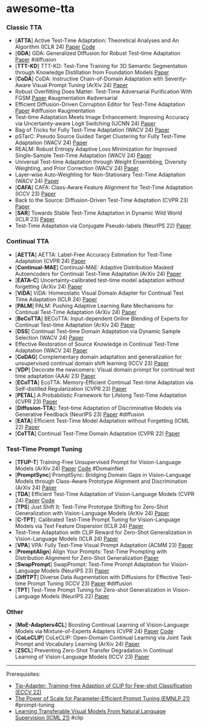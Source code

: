 # awesome-tta


### Classic TTA
- [**ATTA**] Active Test-Time Adaptation: Theoretical Analyses and An Algorithm (ICLR 24) [Paper](https://arxiv.org/pdf/2404.05094.pdf) [Code](https://github.com/divelab/ATTA)
- [**GDA**] GDA: Generalized Diffusion for Robust Test-time Adaptation [Paper](https://arxiv.org/pdf/2404.00095.pdf) #diffusion
- [**TTT-KD**] TTT-KD: Test-Time Training for 3D Semantic Segmentation through Knowledge Distillation from Foundation Models [Paper](https://arxiv.org/pdf/2403.11691.pdf)
- [**CoDA**] CoDA: Instructive Chain-of-Domain Adaptation with Severity-Aware Visual Prompt Tuning (ArXiv 24) [Paper](https://arxiv.org/pdf/2403.17369.pdf)
- Robust Overfitting Does Matter: Test-Time Adversarial Purification With FGSM [Paper](https://arxiv.org/pdf/2403.11448.pdf) #augmentation #adversarial
- Efficient Diffusion-Driven Corruption Editor for Test-Time Adaptation [Paper](https://arxiv.org/pdf/2403.10911.pdf) #diffusion #augmentation
- Test-time Adaptation Meets Image Enhancement: Improving Accuracy via Uncertainty-aware Logit Switching (IJCNN 24) [Paper](https://arxiv.org/pdf/2403.17423.pdf)
- Bag of Tricks for Fully Test-Time Adaptation (WACV 24) [Paper](https://openaccess.thecvf.com/content/WACV2024/papers/Mounsaveng_Bag_of_Tricks_for_Fully_Test-Time_Adaptation_WACV_2024_paper.pdf)
- pSTarC: Pseudo Source Guided Target Clustering for Fully Test-Time Adaptation (WACV 24) [Paper](https://openaccess.thecvf.com/content/WACV2024/papers/Sreenivas_pSTarC_Pseudo_Source_Guided_Target_Clustering_for_Fully_Test-Time_Adaptation_WACV_2024_paper.pdf)
- REALM: Robust Entropy Adaptive Loss Minimization for Improved Single-Sample Test-Time Adaptation (WACV 24) [Paper](https://openaccess.thecvf.com/content/WACV2024/papers/Seto_REALM_Robust_Entropy_Adaptive_Loss_Minimization_for_Improved_Single-Sample_Test-Time_WACV_2024_paper.pdf)
- Universal Test-time Adaptation through Weight Ensembling, Diversity Weighting, and Prior Correction (WACV 24) [Paper](https://openaccess.thecvf.com/content/WACV2024/papers/Marsden_Universal_Test-Time_Adaptation_Through_Weight_Ensembling_Diversity_Weighting_and_Prior_WACV_2024_paper.pdf)
- Layer-wise Auto-Weighting for Non-Stationary Test-Time Adaptation (WACV 24) [Paper](https://openaccess.thecvf.com/content/WACV2024/papers/Park_Layer-Wise_Auto-Weighting_for_Non-Stationary_Test-Time_Adaptation_WACV_2024_paper.pdf)
- [**CAFA**] CAFA: Class-Aware Feature Alignment for Test-Time Adaptation (ICCV 23) [Paper](https://openaccess.thecvf.com/content/ICCV2023/papers/Jung_CAFA_Class-Aware_Feature_Alignment_for_Test-Time_Adaptation_ICCV_2023_paper.pdf)
- Back to the Source: Diffusion-Driven Test-Time Adaptation (CVPR 23) [Paper](https://openaccess.thecvf.com/content/CVPR2023/papers/Gao_Back_to_the_Source_Diffusion-Driven_Adaptation_To_Test-Time_Corruption_CVPR_2023_paper.pdf)
- [**SAR**] Towards Stable Test-Time Adaptation in Dynamic Wild World (ICLR 23) [Paper](https://arxiv.org/pdf/2302.12400.pdf)
- Test-Time Adaptation via Conjugate Pseudo-labels (NeurIPS 22) [Paper](https://proceedings.neurips.cc/paper_files/paper/2022/file/28e9eff897f98372409b40ae1ed3ea4c-Paper-Conference.pdf)

### Continual TTA
- [**AETTA**] AETTA: Label-Free Accuracy Estimation for Test-Time Adaptation (CVPR 24) [Paper](https://arxiv.org/pdf/2404.01351.pdf)
- [**Continual-MAE**] Continual-MAE: Adaptive Distribution Masked Autoencoders for Continual Test-Time Adaptation (ArXiv 24) [Paper](https://arxiv.org/pdf/2312.12480.pdf)
- [**EATA-C**] Uncertainty-calibrated test-time model adaptation without forgetting (ArXiv 24) [Paper](https://arxiv.org/pdf/2403.11491.pdf)
- [**ViDA**] ViDA: Homeostatic Visual Domain Adapter for Continual Test Time Adaptation (ICLR 24) [Paper](https://arxiv.org/pdf/2306.04344)
- [**PALM**] PALM: Pushing Adaptive Learning Rate Mechanisms for Continual Test-Time Adaptation (ArXiv 24) [Paper](https://arxiv.org/pdf/2403.10650.pdf)
- [**BeCoTTA**] BECoTTA: Input-dependent Online Blending of Experts for Continual Test-time Adaptation (ArXiv 24) [Paper](https://arxiv.org/pdf/2402.08712.pdf)
- [**DSS**] Continual Test-time Domain Adaptation via Dynamic Sample Selection (WACV 24) [Paper](https://openaccess.thecvf.com/content/WACV2024/papers/Wang_Continual_Test-Time_Domain_Adaptation_via_Dynamic_Sample_Selection_WACV_2024_paper.pdf)
- Effective Restoration of Source Knowledge in Continual Test-Time Adaptation (WACV 24) [Paper](https://openaccess.thecvf.com/content/WACV2024/papers/Niloy_Effective_Restoration_of_Source_Knowledge_in_Continual_Test_Time_Adaptation_WACV_2024_paper.pdf)
- [**CoDAG**] Complementary domain adaptation and generalization for unsupervised continual domain shift learning (ICCV 23) [Paper](https://arxiv.org/pdf/2303.15833.pdf)
- [**VDP**] Decorate the newcomers: Visual domain prompt for continual test time adaptation (AAAI 23) [Paper](https://arxiv.org/pdf/2212.04145)
- [**ECoTTA**] EcoTTA: Memory-Efficient Continual Test-time Adaptation via Self-distilled Regularization (CVPR 23) [Paper](https://openaccess.thecvf.com/content/CVPR2023/papers/Song_EcoTTA_Memory-Efficient_Continual_Test-Time_Adaptation_via_Self-Distilled_Regularization_CVPR_2023_paper.pdf)
- [**PETAL**] A Probabilistic Framework for Lifelong Test-Time Adaptation (CVPR 23) [Paper](https://arxiv.org/pdf/2212.09713.pdf)
- [**Diffusion-TTA**]: Test-time Adaptation of Discriminative Models via Generative Feedback (NeurIPS 23) [Paper](https://arxiv.org/pdf/2311.16102) #diffusion
- [**EATA**] Efficient Test-Time Model Adaptation without Forgetting (ICML 22) [Paper](https://arxiv.org/pdf/2204.02610.pdf)
- [**CoTTA**] Continual Test-Time Domain Adaptation (CVPR 22) [Paper](https://arxiv.org/pdf/2203.13591.pdf)

### Test-Time Prompt Tuning
- [**TFUP-T**] Training-Free Unsupervised Prompt for Vision-Language Models (ArXiv 24) [Paper](https://arxiv.org/pdf/2404.16339) [Code](https://github.com/wlb12345/TFUP) #DomainNet
- [**PromptSync**] PromptSync: Bridging Domain Gaps in Vision-Language Models through Class-Aware Prototype Alignment and Discrimination (ArXiv 24) [Paper](https://arxiv.org/pdf/2404.07520.pdf)
- [**TDA**] Efficient Test-Time Adaptation of Vision-Language Models (CVPR 24) [Paper](https://arxiv.org/pdf/2403.18293.pdf) [Code](https://github.com/kdiAAA/TDA)
- [**TPS**] Just Shift It: Test-Time Prototype Shifting for Zero-Shot Generalization with Vision-Language Models (ArXiv 24) [Paper](https://arxiv.org/pdf/2403.12952.pdf)
- [**C-TPT**]: Calibrated Test-Time Prompt Tuning for Vision-Language Models via Text Feature Dispersion (ICLR 24) [Paper](https://arxiv.org/pdf/2403.14119.pdf)
- Test-Time Adaptation with CLIP Reward for Zero-Shot Generalization in Vision-Language Models (ICLR 24) [Paper](https://arxiv.org/pdf/2305.18010)
- [**VPA**] VPA: Fully Test-Time Visual Prompt Adaptation (ACMM 23) [Paper](https://dl.acm.org/doi/pdf/10.1145/3581783.3611835)
- [**PromptAlign**] Align Your Prompts: Test-Time Prompting with Distribution Alignment for Zero-Shot Generalization [Paper](https://arxiv.org/pdf/2311.01459)
- [**SwapPrompt**] SwapPrompt: Test-Time Prompt Adaptation for Vision-Language Models (NeurIPS 23) [Paper](https://proceedings.neurips.cc/paper_files/paper/2023/file/cdd0640218a27e9e2c0e52e324e25db0-Paper-Conference.pdf)
- [**DiffTPT**] Diverse Data Augmentation with Diffusions for Effective Test-time Prompt Tuning (ICCV 23) [Paper](https://arxiv.org/pdf/2308.06038) #diffusion
- [**TPT**] Test-Time Prompt Tuning for Zero-shot Generalization in Vision-Language Models (NeurIPS 22) [Paper](https://arxiv.org/pdf/2209.07511.pdf)

### Other
- [**MoE-Adapters4CL**] Boosting Continual Learning of Vision-Language Models via Mixture-of-Experts Adapters (CVPR 24) [Paper](https://arxiv.org/pdf/2403.11549) [Code](https://github.com/JiazuoYu/MoE-Adapters4CL)
- [**CoLeCLIP**] CoLeCLIP: Open-Domain Continual Learning via Joint Task Prompt and Vocabulary Learning (ArXiv 24) [Paper](https://arxiv.org/pdf/2403.10245.pdf)
- [**ZSCL**] Preventing Zero-Shot Transfer Degradation in Continual Learning of Vision-Language Models (ICCV 23) [Paper](https://openaccess.thecvf.com/content/ICCV2023/papers/Zheng_Preventing_Zero-Shot_Transfer_Degradation_in_Continual_Learning_of_Vision-Language_Models_ICCV_2023_paper.pdf)

---
Prerequisites:
- [Tip-Adapter: Training-free Adaption of CLIP for Few-shot Classification (ECCV 22)](https://arxiv.org/pdf/2207.09519.pdf)
- [The Power of Scale for Parameter-Efficient Prompt Tuning (EMNLP 21)](https://arxiv.org/abs/2104.08691) #prompt-tuning
- [Learning Transferable Visual Models From Natural Language Supervision (ICML 21)](https://arxiv.org/abs/2103.00020) #clip
